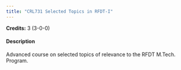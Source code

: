 ```yaml
---
title: "CRL731 Selected Topics in RFDT-I"
---
```

**Credits:** 3 (3-0-0)

#### Description
Advanced course on selected topics of relevance to the RFDT M.Tech. Program.
